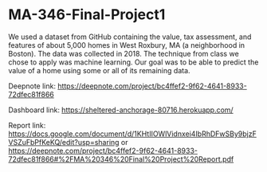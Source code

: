 # MA-346-Final-Project1 

We used a dataset from GitHub containing the value, tax assessment, and features of about 5,000 homes in West Roxbury, MA (a neighborhood in Boston). The data was collected in 2018. The technique from class we chose to apply was machine learning. Our goal was to be able to predict the value of a home using some or all of its remaining data. 

Deepnote link:
https://deepnote.com/project/bc4ffef2-9f62-4641-8933-72dfec81f866 

Dashboard link:
https://sheltered-anchorage-80716.herokuapp.com/

Report link:
https://docs.google.com/document/d/1KHtIIOWlVidnxei4IbRhDFwSBy9bjzFVSZuFbPfKeKQ/edit?usp=sharing
or
https://deepnote.com/project/bc4ffef2-9f62-4641-8933-72dfec81f866#%2FMA%20346%20Final%20Project%20Report.pdf
